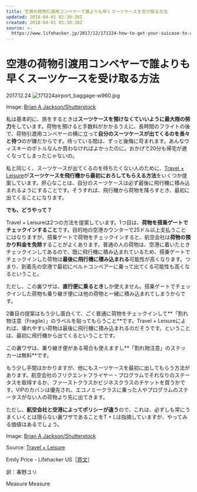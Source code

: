 ```yaml
---
title: 空港の荷物引渡用コンベヤーで誰よりも早くスーツケースを受け取る方法
updated: 2018-04-01 02:30:38Z
created: 2018-04-01 02:30:38Z
source: >-
  https://www.lifehacker.jp/2017/12/171224-how-to-get-your-suicase-to-arrive-first-at-baggage-claim.html?utm_source=yahoo&utm_medium=news&utm_campaign=201803
---
```


# 空港の荷物引渡用コンベヤーで誰よりも早くスーツケースを受け取る方法

2017.12.24
![171224airport_baggage-w960.jpg](../_resources/171224airport_baggage-w960.jpg)

Image: [Brian A Jackson/Shutterstock](https://www.shutterstock.com/ja/image-photo/suitcase-luggage-on-conveyor-belt-airport-657737086)

私は基本的に、旅をするときは**スーツケースを預けなくていいように最大限の努力**をしています。荷物を預けると手数料がかかるうえに、長時間のフライトの後で、荷物引渡用コンベヤーの横に立って**自分のスーツケースが出てくるのを長々と待つ**のが嫌だからです。待っている間は、ずっと後悔に苛まれます。あんなウィスキーのボトルなんか買わなければよかったのに。おかげで20分も帰宅が遅くなってしまったじゃないの。

私と同じく、スーツケースが出てくるのを待ちたくない人のために、[Travel + Leisure](http://www.travelandleisure.com/airlines-airports/tips-for-getting-luggage-first)が**スーツケースを飛行機から最初におろしてもらえる方法**をいくつか提案しています。肝心なことは、自分のスーツケースは必ず最後に飛行機に積み込まれるようにすることです。そうすれば、飛行機から荷物を降ろすとき、最初に出てくることになります。

**でも、どうやって？**

Travel + Leisureは2つの方法を提案しています。1つ目は、**荷物を搭乗ゲートでチェックインすること**です。目的地の空港カウンターで25ドル以上支払うことにはなりますが、搭乗ゲートで荷物をチェックインすると、航空会社は**荷物の預かり料金を免除**することがよくあります。普通の人の荷物は、空港に着いたときチェックインしてあるので、既に飛行機に積み込まれているため、搭乗ゲートでチェックインした荷物は**最後に飛行機に積み込まれる**可能性が高くなります。つまり、到着先の空港で最初にベルトコンベアーに乗って出てくる可能性も高くなるということ。

ただし、この裏ワザは、**直行便に乗るとき**しか使えません。搭乗ゲートでチェックインした荷物も乗り継ぎ便には他の荷物と一緒に積み込まれてしまうからです。

2番目の提案はもう少し面白くて、ごく普通に荷物をチェックインして**「割れ物注意（Fragile）」のラベルを貼ってもらうこと**です。Travel + Leisureによれば、壊れやすい荷物は最後に飛行機に積み込まれるのだそうです。ということは、最初に飛行機から出てくるということです。

この裏ワザは、乗り継ぎ便がある場合も使えますし**「割れ物注意」のステッカーは無料**です。

もう少し手間はかかりますが、他にもスーツケースを最初に出してもらう方法があります。航空会社のフリクエントフライヤー・プログラムでそれなりのステータスを取得するか、ファーストクラスかビジネスクラスのチケットを買うかです。VIPのカバンは優先され、エコノミークラスに乗った人やプログラムのステータスがない人の荷物より先に出てきます。

ただし、**航空会社と空港によってポリシーが違う**ので、これは、必ずしも常にうまくいくとは限らない裏ワザであることをT + Lは指摘していますが、やってみる価値はあるでしょう。

Image: [Brian A Jackson/Shutterstock](https://www.shutterstock.com/ja/image-photo/suitcase-luggage-on-conveyor-belt-airport-657737086)

Source: [Travel + Leisure](http://www.travelandleisure.com/airlines-airports/tips-for-getting-luggage-first)

Emily Price - Lifehacker US［[原文](https://lifehacker.com/how-to-get-your-suitcase-to-arrive-first-at-baggage-cla-1820724837)］

訳：春野ユリ

Measure
Measure